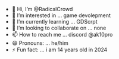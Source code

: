 - 👋 Hi, I’m @RadicalCrowd
- 👀 I’m interested in ... game devolepment
- 🌱 I’m currently learning ... GDScrpt
- 💞️ I’m looking to collaborate on ... none
- 📫 How to reach me ... discord @ak10pro
- 😄 Pronouns: ... he/him
- ⚡ Fun fact: ... i am 14 years old in 2024

<!---
RadicalCrowd/RadicalCrowd is a ✨ special ✨ repository because its `README.md` (this file) appears on your GitHub profile.
You can click the Preview link to take a look at your changes.
--->
